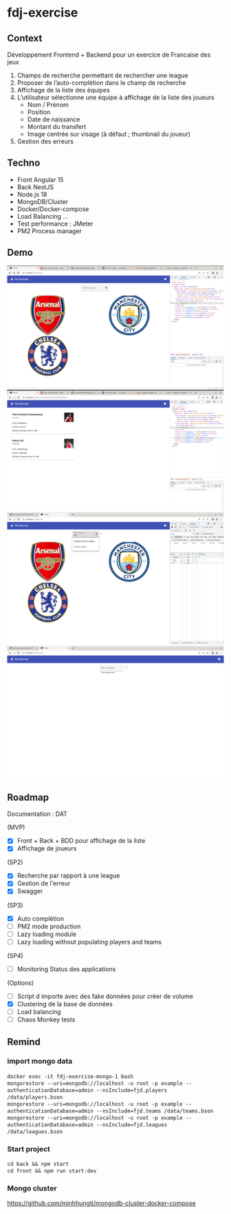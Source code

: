 # fdj-exercise

## Context

Développement Frontend + Backend pour un exercice de Francaise des jeux

1. Champs de recherche permettant de rechercher une league
2. Proposer de l’auto-complétion dans le champ de recherche
3. Affichage de la liste des équipes
4. L’utilisateur sélectionne une équipe à affichage de la liste des joueurs
    - Nom / Prénom
    - Position
    - Date de naissance
    - Montant du transfert
    - Image centrée sur visage (à défaut ; thumbnail du joueur)
5. Gestion des erreurs

## Techno

* Front Angular 15
* Back NestJS
* Node.js 18
* MongoDB/Cluster
* Docker/Docker-compose
* Load Balancing ...
* Test performance : JMeter
* PM2 Process manager

## Demo
![Image](https://github.com/IamRenZHOU/fdj-exercise/blob/main/resources/Team%20List%20View.png?raw=true)
![Image](https://github.com/IamRenZHOU/fdj-exercise/blob/main/resources/Team%20View.png?raw=true)
![Image](https://github.com/IamRenZHOU/fdj-exercise/blob/main/resources/Autocomplete.png?raw=true)
![Image](https://github.com/IamRenZHOU/fdj-exercise/blob/main/resources/Without%20Team.png?raw=true)

## Roadmap

Documentation : DAT

(MVP)
- [x] Front + Back + BDD pour affichage de la liste
- [x] Affichage de joueurs

(SP2)
- [x] Recherche par rapport à une league
- [x] Gestion de l'erreur
- [x] Swagger

(SP3)
- [x] Auto complétion
- [ ] PM2 mode production
- [ ] Lazy loading module
- [ ] Lazy loading without populating players and teams

(SP4)
- [ ] Monitoring Status des applications

(Options)
- [ ] Script d importe avec des fake données pour créer de volume
- [x] Clustering de la base de données
- [ ] Load balancing 
- [ ] Chaos Monkey tests

## Remind

### import mongo data
```shell
docker exec -it fdj-exercise-mongo-1 bash
mongorestore --uri=mongodb://localhost -u root -p example --authenticationDatabase=admin --nsInclude=fjd.players /data/players.bson
mongorestore --uri=mongodb://localhost -u root -p example --authenticationDatabase=admin --nsInclude=fjd.teams /data/teams.bson
mongorestore --uri=mongodb://localhost -u root -p example --authenticationDatabase=admin --nsInclude=fjd.leagues /data/leagues.bson

```

### Start project
```
cd back && npm start
cd front && npm run start:dev
```

### Mongo cluster
https://github.com/minhhungit/mongodb-cluster-docker-compose
